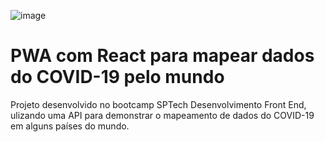 ![image](https://user-images.githubusercontent.com/80171172/129819926-e5d3d7eb-a949-49f7-b79a-50189f374f75.png)

# PWA com React para mapear dados do COVID-19 pelo mundo

Projeto desenvolvido no bootcamp SPTech Desenvolvimento Front End, ulizando uma API para demonstrar o mapeamento de dados do COVID-19 em alguns países do mundo.
